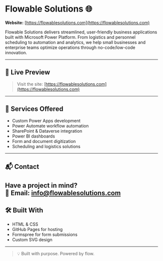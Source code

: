 # Flowable Solutions 🌐

**Website:** [https://flowablesolutions.com](https://flowablesolutions.com)

Flowable Solutions delivers streamlined, user-friendly business applications built with Microsoft Power Platform. From logistics and personnel scheduling to automation and analytics, we help small businesses and enterprise teams optimize operations through no-code/low-code innovation.

---

## 🚀 Live Preview

> Visit the site: [https://flowablesolutions.com](https://flowablesolutions.com)

---

## 💼 Services Offered

- Custom Power Apps development
- Power Automate workflow automation
- SharePoint & Dataverse integration
- Power BI dashboards
- Form and document digitization
- Scheduling and logistics solutions

---

## 📬 Contact

Have a project in mind?  
📧 Email: [info@flowablesolutions.com](mailto:info@flowablesolutions.com)  
---

## 🛠 Built With

- HTML & CSS
- GitHub Pages for hosting
- Formspree for form submissions
- Custom SVG design

---

> 💡 Built with purpose. Powered by flow.
